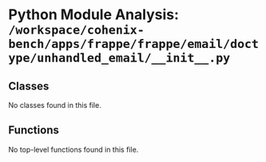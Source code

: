 # Python Module Analysis: `/workspace/cohenix-bench/apps/frappe/frappe/email/doctype/unhandled_email/__init__.py`

## Classes

No classes found in this file.


## Functions

No top-level functions found in this file.
